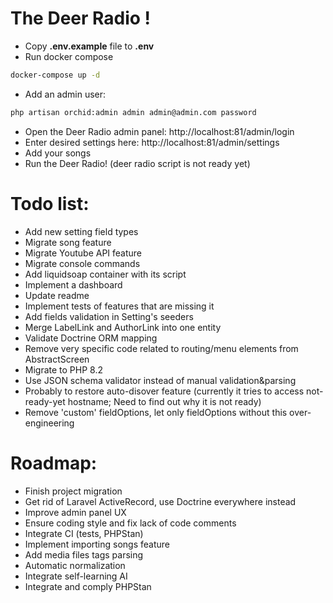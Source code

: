 # The Deer Radio !

* Copy **.env.example** file to **.env**
* Run docker compose
```bash
docker-compose up -d
```
* Add an admin user:
```bash
php artisan orchid:admin admin admin@admin.com password
```
* Open the Deer Radio admin panel: http://localhost:81/admin/login
* Enter desired settings here: http://localhost:81/admin/settings
* Add your songs
* Run the Deer Radio! (deer radio script is not ready yet)

# Todo list:
- Add new setting field types
- Migrate song feature
- Migrate Youtube API feature
- Migrate console commands
- Add liquidsoap container with its script
- Implement a dashboard
- Update readme
- Implement tests of features that are missing it
- Add fields validation in Setting's seeders
- Merge LabelLink and AuthorLink into one entity
- Validate Doctrine ORM mapping
- Remove very specific code related to routing/menu elements from AbstractScreen
- Migrate to PHP 8.2
- Use JSON schema validator instead of manual validation&parsing
- Probably to restore auto-disover feature (currently it tries to access not-ready-yet hostname; Need to find out why it is not ready)
- Remove 'custom' fieldOptions, let only fieldOptions without this over-engineering

# Roadmap:
- Finish project migration
- Get rid of Laravel ActiveRecord, use Doctrine everywhere instead
- Improve admin panel UX
- Ensure coding style and fix lack of code comments
- Integrate CI (tests, PHPStan)
- Implement importing songs feature
- Add media files tags parsing
- Automatic normalization
- Integrate self-learning AI
- Integrate and comply PHPStan
